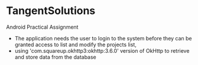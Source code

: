 # TangentSolutions
Android Practical Assignment

- The application needs the user to login to the system before they can be granted access to list and modify the projects list, 
- using 'com.squareup.okhttp3:okhttp:3.6.0' version of OkHttp to retrieve and store data from the database 


